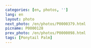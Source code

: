 ```yaml
---
categories: [en, photos, '']
lang: en
layout: photo
next_photo: /en/photos/P0000379.html
picname: P0000128
prev_photo: /en/photos/P0000098.html
tags: [Ponytail Palm]
---
```

